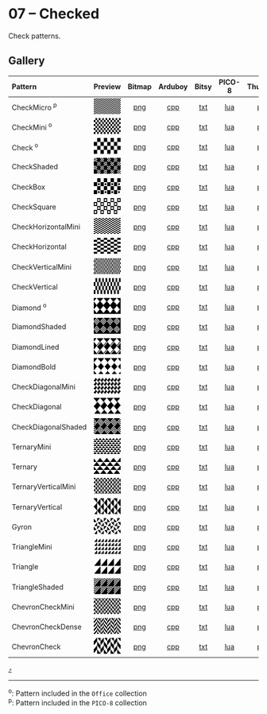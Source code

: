 # 07 – Checked

Check patterns.

## Gallery

| Pattern | Preview | Bitmap | Arduboy | Bitsy | PICO-8 | Thumby |
| :--- | :---: | :---: | :---: | :---: | :---: | :---: |
| CheckMicro <sup>p</sup>| <img src="../previews/CheckMicro.png" width="64" height="32" loading="lazy" alt="" role="none"> | [png](png/CheckMicro.png) | [cpp](Checked.h#L12-L24) | [txt](Checked.bitsy.txt#L5-L14) | [lua](checked.p8.lua#L7-L20) | [py](Checked.thumby.py#L5-L16) |
| CheckMini <sup>o</sup>| <img src="../previews/CheckMini.png" width="64" height="32" loading="lazy" alt="" role="none"> | [png](png/CheckMini.png) | [cpp](Checked.h#L26-L38) | [txt](Checked.bitsy.txt#L16-L25) | [lua](checked.p8.lua#L22-L35) | [py](Checked.thumby.py#L18-L29) |
| Check <sup>o</sup>| <img src="../previews/Check.png" width="64" height="32" loading="lazy" alt="" role="none"> | [png](png/Check.png) | [cpp](Checked.h#L40-L51) | [txt](Checked.bitsy.txt#L27-L36) | [lua](checked.p8.lua#L37-L49) | [py](Checked.thumby.py#L31-L42) |
| CheckShaded | <img src="../previews/CheckShaded.png" width="64" height="32" loading="lazy" alt="" role="none"> | [png](png/CheckShaded.png) | [cpp](Checked.h#L53-L64) | [txt](Checked.bitsy.txt#L38-L47) | [lua](checked.p8.lua#L51-L63) | [py](Checked.thumby.py#L44-L55) |
| CheckBox | <img src="../previews/CheckBox.png" width="64" height="32" loading="lazy" alt="" role="none"> | [png](png/CheckBox.png) | [cpp](Checked.h#L66-L77) | [txt](Checked.bitsy.txt#L49-L58) | [lua](checked.p8.lua#L65-L77) | [py](Checked.thumby.py#L57-L68) |
| CheckSquare | <img src="../previews/CheckSquare.png" width="64" height="32" loading="lazy" alt="" role="none"> | [png](png/CheckSquare.png) | [cpp](Checked.h#L79-L90) | [txt](Checked.bitsy.txt#L60-L69) | [lua](checked.p8.lua#L79-L91) | [py](Checked.thumby.py#L70-L81) |
| CheckHorizontalMini | <img src="../previews/CheckHorizontalMini.png" width="64" height="32" loading="lazy" alt="" role="none"> | [png](png/CheckHorizontalMini.png) | [cpp](Checked.h#L92-L104) | [txt](Checked.bitsy.txt#L71-L80) | [lua](checked.p8.lua#L93-L106) | [py](Checked.thumby.py#L83-L94) |
| CheckHorizontal | <img src="../previews/CheckHorizontal.png" width="64" height="32" loading="lazy" alt="" role="none"> | [png](png/CheckHorizontal.png) | [cpp](Checked.h#L106-L117) | [txt](Checked.bitsy.txt#L82-L91) | [lua](checked.p8.lua#L108-L120) | [py](Checked.thumby.py#L96-L107) |
| CheckVerticalMini | <img src="../previews/CheckVerticalMini.png" width="64" height="32" loading="lazy" alt="" role="none"> | [png](png/CheckVerticalMini.png) | [cpp](Checked.h#L119-L131) | [txt](Checked.bitsy.txt#L93-L102) | [lua](checked.p8.lua#L122-L135) | [py](Checked.thumby.py#L109-L120) |
| CheckVertical | <img src="../previews/CheckVertical.png" width="64" height="32" loading="lazy" alt="" role="none"> | [png](png/CheckVertical.png) | [cpp](Checked.h#L133-L144) | [txt](Checked.bitsy.txt#L104-L113) | [lua](checked.p8.lua#L137-L149) | [py](Checked.thumby.py#L122-L133) |
| Diamond <sup>o</sup>| <img src="../previews/Diamond.png" width="64" height="32" loading="lazy" alt="" role="none"> | [png](png/Diamond.png) | [cpp](Checked.h#L146-L157) | [txt](Checked.bitsy.txt#L115-L124) | [lua](checked.p8.lua#L151-L163) | [py](Checked.thumby.py#L135-L146) |
| DiamondShaded | <img src="../previews/DiamondShaded.png" width="64" height="32" loading="lazy" alt="" role="none"> | [png](png/DiamondShaded.png) | [cpp](Checked.h#L159-L170) | [txt](Checked.bitsy.txt#L126-L135) | [lua](checked.p8.lua#L165-L177) | [py](Checked.thumby.py#L148-L159) |
| DiamondLined | <img src="../previews/DiamondLined.png" width="64" height="32" loading="lazy" alt="" role="none"> | [png](png/DiamondLined.png) | [cpp](Checked.h#L172-L183) | [txt](Checked.bitsy.txt#L137-L146) | [lua](checked.p8.lua#L179-L191) | [py](Checked.thumby.py#L161-L172) |
| DiamondBold | <img src="../previews/DiamondBold.png" width="64" height="32" loading="lazy" alt="" role="none"> | [png](png/DiamondBold.png) | [cpp](Checked.h#L185-L196) | [txt](Checked.bitsy.txt#L148-L157) | [lua](checked.p8.lua#L193-L205) | [py](Checked.thumby.py#L174-L185) |
| CheckDiagonalMini | <img src="../previews/CheckDiagonalMini.png" width="64" height="32" loading="lazy" alt="" role="none"> | [png](png/CheckDiagonalMini.png) | [cpp](Checked.h#L198-L210) | [txt](Checked.bitsy.txt#L159-L168) | [lua](checked.p8.lua#L207-L220) | [py](Checked.thumby.py#L187-L198) |
| CheckDiagonal | <img src="../previews/CheckDiagonal.png" width="64" height="32" loading="lazy" alt="" role="none"> | [png](png/CheckDiagonal.png) | [cpp](Checked.h#L212-L223) | [txt](Checked.bitsy.txt#L170-L179) | [lua](checked.p8.lua#L222-L234) | [py](Checked.thumby.py#L200-L211) |
| CheckDiagonalShaded | <img src="../previews/CheckDiagonalShaded.png" width="64" height="32" loading="lazy" alt="" role="none"> | [png](png/CheckDiagonalShaded.png) | [cpp](Checked.h#L225-L236) | [txt](Checked.bitsy.txt#L181-L190) | [lua](checked.p8.lua#L236-L248) | [py](Checked.thumby.py#L213-L224) |
| TernaryMini | <img src="../previews/TernaryMini.png" width="64" height="32" loading="lazy" alt="" role="none"> | [png](png/TernaryMini.png) | [cpp](Checked.h#L238-L250) | [txt](Checked.bitsy.txt#L192-L201) | [lua](checked.p8.lua#L250-L263) | [py](Checked.thumby.py#L226-L237) |
| Ternary | <img src="../previews/Ternary.png" width="64" height="32" loading="lazy" alt="" role="none"> | [png](png/Ternary.png) | [cpp](Checked.h#L252-L263) | [txt](Checked.bitsy.txt#L203-L212) | [lua](checked.p8.lua#L265-L277) | [py](Checked.thumby.py#L239-L250) |
| TernaryVerticalMini | <img src="../previews/TernaryVerticalMini.png" width="64" height="32" loading="lazy" alt="" role="none"> | [png](png/TernaryVerticalMini.png) | [cpp](Checked.h#L265-L277) | [txt](Checked.bitsy.txt#L214-L223) | [lua](checked.p8.lua#L279-L292) | [py](Checked.thumby.py#L252-L263) |
| TernaryVertical | <img src="../previews/TernaryVertical.png" width="64" height="32" loading="lazy" alt="" role="none"> | [png](png/TernaryVertical.png) | [cpp](Checked.h#L279-L290) | [txt](Checked.bitsy.txt#L225-L234) | [lua](checked.p8.lua#L294-L306) | [py](Checked.thumby.py#L265-L276) |
| Gyron | <img src="../previews/Gyron.png" width="64" height="32" loading="lazy" alt="" role="none"> | [png](png/Gyron.png) | [cpp](Checked.h#L292-L303) | [txt](Checked.bitsy.txt#L236-L245) | [lua](checked.p8.lua#L308-L320) | [py](Checked.thumby.py#L278-L289) |
| TriangleMini | <img src="../previews/TriangleMini.png" width="64" height="32" loading="lazy" alt="" role="none"> | [png](png/TriangleMini.png) | [cpp](Checked.h#L305-L317) | [txt](Checked.bitsy.txt#L247-L256) | [lua](checked.p8.lua#L322-L335) | [py](Checked.thumby.py#L291-L302) |
| Triangle | <img src="../previews/Triangle.png" width="64" height="32" loading="lazy" alt="" role="none"> | [png](png/Triangle.png) | [cpp](Checked.h#L319-L330) | [txt](Checked.bitsy.txt#L258-L267) | [lua](checked.p8.lua#L337-L349) | [py](Checked.thumby.py#L304-L315) |
| TriangleShaded | <img src="../previews/TriangleShaded.png" width="64" height="32" loading="lazy" alt="" role="none"> | [png](png/TriangleShaded.png) | [cpp](Checked.h#L332-L343) | [txt](Checked.bitsy.txt#L269-L278) | [lua](checked.p8.lua#L351-L363) | [py](Checked.thumby.py#L317-L328) |
| ChevronCheckMini | <img src="../previews/ChevronCheckMini.png" width="64" height="32" loading="lazy" alt="" role="none"> | [png](png/ChevronCheckMini.png) | [cpp](Checked.h#L345-L357) | [txt](Checked.bitsy.txt#L280-L289) | [lua](checked.p8.lua#L365-L378) | [py](Checked.thumby.py#L330-L341) |
| ChevronCheckDense | <img src="../previews/ChevronCheckDense.png" width="64" height="32" loading="lazy" alt="" role="none"> | [png](png/ChevronCheckDense.png) | [cpp](Checked.h#L359-L370) | [txt](Checked.bitsy.txt#L291-L300) | [lua](checked.p8.lua#L380-L392) | [py](Checked.thumby.py#L343-L354) |
| ChevronCheck | <img src="../previews/ChevronCheck.png" width="64" height="32" loading="lazy" alt="" role="none"> | [png](png/ChevronCheck.png) | [cpp](Checked.h#L372-L383) | [txt](Checked.bitsy.txt#L302-L311) | [lua](checked.p8.lua#L394-L406) | [py](Checked.thumby.py#L356-L367) |

[`⤴`](#gallery)

---

<sup>o</sup>: Pattern included in the `Office` collection  
<sup>p</sup>: Pattern included in the `PICO-8` collection 

<br>
